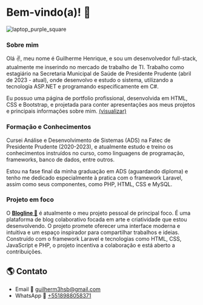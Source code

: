 # Bem-vindo(a)! :wave:

<!-- ─── CARD ────────────────────────────── -->
![laptop_purple_square](https://github.com/guilherm-hsbe/guilherm-hsbe/assets/99516132/c6ea7543-1419-4498-b58c-0fd877cee8a2)

### Sobre mim
Olá :v:, meu nome é Guilherme Henrique, e sou um desenvolvedor full-stack, atualmente me inserindo no mercado de trabalho de TI. Trabalho como estagiário na Secretaria Municipal de Saúde de Presidente Prudente (abril de 2023 - atual), onde desenvolvo e estudo o sistema, utilizando a tecnologia ASP.NET e programando especificamente em C#. 

Eu possuo uma página de portfolio profissional, desenvolvida em HTML, CSS e Bootstrap, e projetada para conter apresentações aos meus projetos e principais informações sobre mim. [(visualizar)](https://guilherm-hsbe.github.io/Portfolio/)

### Formação e Conhecimentos
Cursei Análise e Desenvolvimento de Sistemas (ADS) na Fatec de Presidente Prudente (2020-2023), e atualmente estudo e treino os conhecimentos instruídos no curso, como linguagens de programação, frameworks, banco de dados, entre outros.

Estou na fase final da minha graduação em ADS (aguardando diploma) e tenho me dedicado especialmente à pratica com o framework Laravel, assim como seus componentes, como PHP, HTML, CSS e MySQL.

### Projeto em foco
O **[Blogline :leaves:](https://github.com/guilherm-hsbe/Blogline)** é atualmente o meu projeto pessoal de principal foco. É uma plataforma de blog colaborativo focada em arte e criatividade que estou desenvolvendo. O projeto promete oferecer uma interface moderna e intuitiva e um espaço inspirador para compartilhar trabalhos e ideias. Construído com o framework Laravel e tecnologias como HTML, CSS, JavaScript e PHP, o projeto incentiva a colaboração e está aberto a contribuições.

<!-- ─── CONTATO ────────────────────────────── -->
## :earth_americas: Contato
- Email :email: [guilherm3hsb@gmail.com](mailto:guilherm3hsb@gmail.com)
- WhatsApp :calling: [+5518988058371](https://wa.me/5518988058371)
